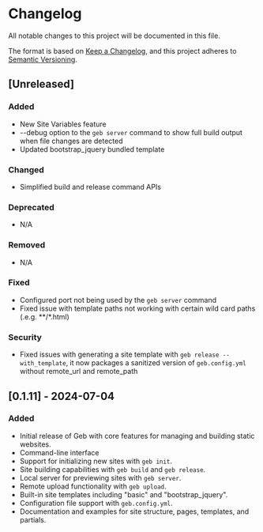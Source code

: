 # Changelog

All notable changes to this project will be documented in this file.

The format is based on [Keep a Changelog](https://keepachangelog.com/en/1.0.0/), and this project adheres to [Semantic Versioning](https://semver.org/spec/v2.0.0.html).

## [Unreleased]

### Added
- New Site Variables feature
- --debug option to the `geb server` command to show full build output when file changes are detected
- Updated bootstrap_jquery bundled template

### Changed
- Simplified build and release command APIs

### Deprecated
- N/A

### Removed
- N/A

### Fixed
- Configured port not being used by the `geb server` command
- Fixed issue with template paths not working with certain wild card paths (.e.g. **/*.html)

### Security
- Fixed issues with generating a site template with `geb release --with_template`, it now packages a sanitized version of `geb.config.yml` without remote_url and remote_path

## [0.1.11] - 2024-07-04
### Added
- Initial release of Geb with core features for managing and building static websites.
- Command-line interface
- Support for initializing new sites with `geb init`.
- Site building capabilities with `geb build` and `geb release`.
- Local server for previewing sites with `geb server`.
- Remote upload functionality with `geb upload`.
- Built-in site templates including "basic" and "bootstrap_jquery".
- Configuration file support with `geb.config.yml`.
- Documentation and examples for site structure, pages, templates, and partials.